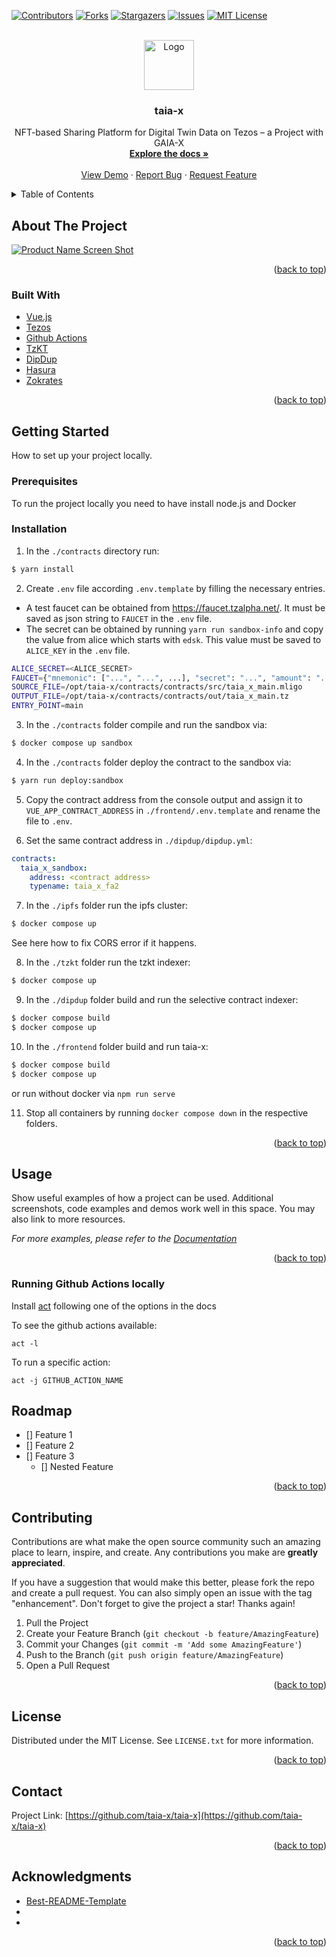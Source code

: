 <!--
*** Thanks for checking out the Best-README-Template. If you have a suggestion
*** that would make this better, please fork the repo and create a pull request
*** or simply open an issue with the tag "enhancement".
*** Don't forget to give the project a star!
*** Thanks again! Now go create something AMAZING! :D
-->

<!-- PROJECT SHIELDS -->
<!--
*** I'm using markdown "reference style" links for readability.
*** Reference links are enclosed in brackets [ ] instead of parentheses ( ).
*** See the bottom of this document for the declaration of the reference variables
*** for contributors-url, forks-url, etc. This is an optional, concise syntax you may use.
*** https://www.markdownguide.org/basic-syntax/#reference-style-links
-->

[![Contributors][contributors-shield]][contributors-url]
[![Forks][forks-shield]][forks-url]
[![Stargazers][stars-shield]][stars-url]
[![Issues][issues-shield]][issues-url]
[![MIT License][license-shield]][license-url]

<!-- PROJECT LOGO -->
<br />
<div align="center">
  <a href="https://github.com/taia-x/taia-x">
    <img src="images/logo.png" alt="Logo" width="80" height="80">
  </a>

<h3 align="center">taia-x</h3>

  <p align="center">
    NFT-based Sharing Platform for Digital Twin Data on Tezos – a Project with GAIA-X
    <br />
    <a href="https://github.com/taia-x/taia-x/wiki"><strong>Explore the docs »</strong></a>
    <br />
    <br />
    <a href="#">View Demo</a>
    ·
    <a href="https://github.com/taia-x/taia-x/issues">Report Bug</a>
    ·
    <a href="https://github.com/taia-x/taia-x/issues">Request Feature</a>
  </p>
</div>

<!-- TABLE OF CONTENTS -->
<details>
  <summary>Table of Contents</summary>
  <ol>
    <li>
      <a href="#about-the-project">About The Project</a>
      <ul>
        <li><a href="#built-with">Built With</a></li>
      </ul>
    </li>
    <li>
      <a href="#getting-started">Getting Started</a>
      <ul>
        <li><a href="#prerequisites">Prerequisites</a></li>
        <li><a href="#installation">Installation</a></li>
      </ul>
    </li>
    <li><a href="#usage">Usage</a></li>
    <li><a href="#roadmap">Roadmap</a></li>
    <li><a href="#contributing">Contributing</a></li>
    <li><a href="#license">License</a></li>
    <li><a href="#contact">Contact</a></li>
    <li><a href="#acknowledgments">Acknowledgments</a></li>
  </ol>
</details>

<!-- ABOUT THE PROJECT -->

## About The Project

[![Product Name Screen Shot][product-screenshot]](https://example.com)

<p align="right">(<a href="#top">back to top</a>)</p>

### Built With

- [Vue.js](https://vuejs.org/)
- [Tezos](https://tezos.com/developer-portal/)
- [Github Actions](https://github.com/features/actions)
- [TzKT](https://github.com/baking-bad/tzkt)
- [DipDup](https://github.com/dipdup-net/dipdup-py)
- [Hasura](https://github.com/hasura/graphql-engine)
- [Zokrates](https://zokrates.github.io/)

<p align="right">(<a href="#top">back to top</a>)</p>

<!-- GETTING STARTED -->

## Getting Started

How to set up your project locally.

### Prerequisites

To run the project locally you need to have install node.js and Docker

### Installation

1. In the `./contracts` directory run:

```bash
$ yarn install
```

2. Create `.env` file according `.env.template` by filling the necessary entries.

- A test faucet can be obtained from https://faucet.tzalpha.net/. It must be saved as json string to `FAUCET` in the `.env` file.
- The secret can be obtained by running `yarn run sandbox-info` and copy the value from alice which starts with `edsk`. This value must be saved to `ALICE_KEY` in the `.env` file.

```bash
ALICE_SECRET=<ALICE_SECRET>
FAUCET={"mnemonic": ["...", "...", ...], "secret": "...", "amount": "...", "pkh": "...", "password": "...", "email": "..."
SOURCE_FILE=/opt/taia-x/contracts/contracts/src/taia_x_main.mligo
OUTPUT_FILE=/opt/taia-x/contracts/contracts/out/taia_x_main.tz
ENTRY_POINT=main
```

3. In the `./contracts` folder compile and run the sandbox via:

```bash
$ docker compose up sandbox
```

4. In the `./contracts` folder deploy the contract to the sandbox via:

```bash
$ yarn run deploy:sandbox
```

5. Copy the contract address from the console output and assign it to `VUE_APP_CONTRACT_ADDRESS` in `./frontend/.env.template` and rename the file to `.env`.

6. Set the same contract address in `./dipdup/dipdup.yml`:

```yml
contracts:
  taia_x_sandbox:
    address: <contract address>
    typename: taia_x_fa2
```

7. In the `./ipfs` folder run the ipfs cluster:

```bash
$ docker compose up
```

See here how to fix CORS error if it happens.

8. In the `./tzkt` folder run the tzkt indexer:

```bash
$ docker compose up
```

9. In the `./dipdup` folder build and run the selective contract indexer:

```bash
$ docker compose build
$ docker compose up
```

10. In the `./frontend` folder build and run taia-x:

```bash
$ docker compose build
$ docker compose up
```

or run without docker via `npm run serve`

11. Stop all containers by running `docker compose down` in the respective folders.

<p align="right">(<a href="#top">back to top</a>)</p>

<!-- USAGE EXAMPLES -->

## Usage

Show useful examples of how a project can be used. Additional screenshots, code examples and demos work well in this space. You may also link to more resources.

_For more examples, please refer to the [Documentation](https://example.com)_

<p align="right">(<a href="#top">back to top</a>)</p>

### Running Github Actions locally

Install [act](https://github.com/nektos/act#installation) following one of the options in the docs

To see the github actions available:

```
act -l
```

To run a specific action:

```
act -j GITHUB_ACTION_NAME
```

<!-- ROADMAP -->

## Roadmap

- [] Feature 1
- [] Feature 2
- [] Feature 3
  - [] Nested Feature

<p align="right">(<a href="#top">back to top</a>)</p>

<!-- CONTRIBUTING -->

## Contributing

Contributions are what make the open source community such an amazing place to learn, inspire, and create. Any contributions you make are **greatly appreciated**.

If you have a suggestion that would make this better, please fork the repo and create a pull request. You can also simply open an issue with the tag "enhancement".
Don't forget to give the project a star! Thanks again!

1. Pull the Project
2. Create your Feature Branch (`git checkout -b feature/AmazingFeature`)
3. Commit your Changes (`git commit -m 'Add some AmazingFeature'`)
4. Push to the Branch (`git push origin feature/AmazingFeature`)
5. Open a Pull Request

<p align="right">(<a href="#top">back to top</a>)</p>

<!-- LICENSE -->

## License

Distributed under the MIT License. See `LICENSE.txt` for more information.

<p align="right">(<a href="#top">back to top</a>)</p>

<!-- CONTACT -->

## Contact

Project Link: [https://github.com/taia-x/taia-x](https://github.com/taia-x/taia-x)

<p align="right">(<a href="#top">back to top</a>)</p>

<!-- ACKNOWLEDGMENTS -->

## Acknowledgments

- [Best-README-Template](https://github.com/othneildrew/Best-README-Template)
- []()
- []()

<p align="right">(<a href="#top">back to top</a>)</p>

<!-- MARKDOWN LINKS & IMAGES -->
<!-- https://www.markdownguide.org/basic-syntax/#reference-style-links -->

[contributors-shield]: https://img.shields.io/github/contributors/alvaro-alonso/taia-x.svg
[contributors-url]: https://github.com/taia-x/taia-x/graphs/contributors
[forks-shield]: https://img.shields.io/github/forks/alvaro-alonso/taia-x.svg
[forks-url]: https://github.com/taia-x/taia-x/network/members
[stars-shield]: https://img.shields.io/github/stars/alvaro-alonso/taia-x.svg
[stars-url]: https://github.com/taia-x/taia-x/stargazers
[issues-shield]: https://img.shields.io/github/issues/alvaro-alonso/taia-x.svg
[issues-url]: https://github.com/taia-x/taia-x/issues
[license-shield]: https://img.shields.io/github/license/alvaro-alonso/taia-x.svg
[license-url]: https://github.com/taia-x/taia-x/blob/master/LICENSE.txt
[product-screenshot]: images/screenshot.png
